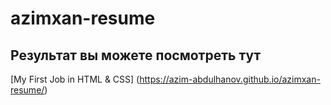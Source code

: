 # azimxan-resume

## Результат вы можете посмотреть тут

[My First Job in HTML & CSS] (https://azim-abdulhanov.github.io/azimxan-resume/)
